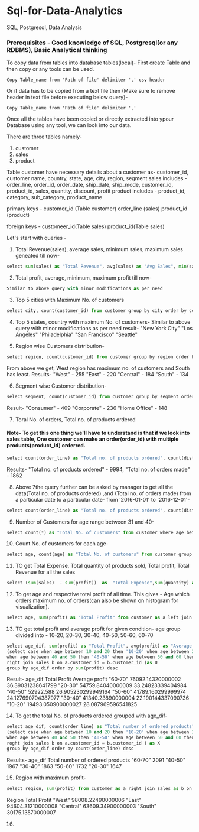 # Sql-for-Data-Analytics
SQL, Postgresql, Data Analysis

### Prerequisites - Good knowledge of SQL, Postgresql(or any RDBMS), Basic Analytical thinking


To copy data from tables into database tables(local)-
First create Table and then copy or any tools can be used.

```
Copy Table_name from 'Path of file' delimiter ',' csv header
```
Or if data has to be copied from a text file then (Make sure to remove header in text file before executing below query)-

```
Copy Table_name from 'Path of file' delimiter ','
```
Once all the tables have been copied or directly extracted into ypour Database using any tool, we can look into our data.

There are three tables namely- 
1) customer
2) sales
3) product

Table customer have necessary details about a customer as- customer_id,  customer name, country, state, age, city, region, segment
sales includes - order_line, order_id, order_date, ship_date, ship_mode, customer_id, product_id, sales, quantity, discount, profit
product includes - product_id, category, sub_category, product_name


primary keys - 
customer_id (Table customer)
order_line (sales)
product_id (product)

foreign keys -
customeer_id(Table sales)
product_id(Table sales)

Let's start with queries -

1) Total Revenue(sales), average sales, minimum sales, maximum sales geneated till now-
```python
select sum(sales) as "Total Revenue", avg(sales) as "Avg Sales", min(sales) as "Min Sales", max(sales) as "Max sales" from sales
```

2) Total profit, average, minimum, maximum profit till now-
```python
Similar to above query with minor modifications as per need
```

3) Top 5 cities with Maximum No. of customers
```python
select city, count(customer_id) from customer group by city order by count(customer_id) desc limit 5
```

4) Top 5 states, country with maximum No. of customers-
Similar to above query with minor modifications as per need
result- 
"New York City"
"Los Angeles"
"Philadelphia"
"San Francisco"
"Seattle"

5) Region wise Customers distribution-
```python
select region, count(customer_id) from customer group by region order by count(customer_id) desc
```
From above we get, West region has maximum no. of customers and South has least.
Results-
"West" -	255
"East" -	220
"Central" -	184
"South" -	134

6) Segment wise Customer distribution-
```python
select segment, count(customer_id) from customer group by segment order by count(customer_id) desc
```
Result-
"Consumer" -	409
"Corporate" -	236
"Home Office" -	148


7) Toral No. of orders, Total no. of products ordered

#### Note- To get this one thing we'll have to understand is that if we look into sales table, One customer can make an order(order_id) with multiple products(product_id) orderred.
```python
select count(order_line) as "Total no. of products ordered", count(distinct product_id) as "Total no. of orders made" from sales
```
Results-
"Total no. of products ordered" - 9994, "Total no. of orders made" -	1862


8) Above 7the query further can be asked by manager to get all the data(Total no. of products ordered) ,and (Total no. of orders made) from a particular date to a particular date-
from '2016-01-01' to '2016-12-01'- 
```python
select count(order_line) as "Total no. of products ordered", count(distinct product_id) as "Total no. of orders made" from sales where order_date between '2016-01-01' and '2016-12-01'
```


9) Number of Customers for age range between 31 and 40-
```python
select count(*) as "Total No. of customers" from customer where age between 31 and 40
```

10) Count No. of customers for each age-
```python
select age, count(age) as "Total No. of customers" from customer group by age order by age
```


11) TO get Total Expense, Total quantity of products sold, Total profit, Total Revenue for all the sales
```python
select (sum(sales)  - sum(profit))  as  "Total Expense",sum(quantity) as "Total quantity of products sold", sum(profit) "Total profit", sum(sales) as "Total Revenue" from sales
```


12) To get age and respective total profit of all time. This gives - Age which orders maximum no. of orders(can also be shown on histogram for visualization).
```python
select age, sum(profit) as "Total Profit" from customer as a left join sales as b on a.customer_id = b.customer_id group by age order by sum(profit) desc
```


13) TO get total profit and average profit for given condition-
age group divided into - 10-20, 20-30, 30-40, 40-50, 50-60, 60-70
```python
select age_dif, sum(profit) as "Total Profit", avg(profit) as "Average profit" from 
(select case when age between 10 and 20 then '10-20' when age between 20 and 30 then '20-30' when age between 30 and 40 then '30-40'
when age between 40 and 50 then '40-50' when age between 50 and 60 then '50-60' else '60-70' end as age_dif , a.age, b.profit from customer as a 
right join sales b on a.customer_id = b.customer_id )as U
group by age_dif order by sum(profit) desc
```
Result-
age_dif Total Profit        Average profit
"60-70"	76092.14320000002	  36.39031238641799
"20-30"	54759.84040000009  	33.24823339404984
"40-50"	52922.588	          26.905230299949164
"50-60"	41789.160299999974	24.127690704387977
"30-40"	41340.23890000004	  22.190144337090736
"10-20"	19493.050900000027	28.087969596541825


14) To get the total No. of products ordered grouped with age_dif-
```python
select age_dif, count(order_line) as "Total number of ordered products" from 
(select case when age between 10 and 20 then '10-20' when age between 20 and 30 then '20-30' when age between 30 and 40 then '30-40'
when age between 40 and 50 then '40-50' when age between 50 and 60 then '50-60' else '60-70' end as age_dif , a.age, b.order_line from customer as a 
roght join sales b on a.customer_id = b.customer_id ) as X
group by age_dif order by count(order_line) desc
```
Results-
age_dif Total number of ordered products
"60-70"	2091
"40-50"	1967
"30-40"	1863
"50-60"	1732
"20-30"	1647


15) Region with maximum profit-
```python
select region, sum(profit) from customer as a right join sales as b on a.customer_id = b.customer_id group by region order by sum(profit) desc
```
Region    Total Profit
"West"	  98008.22490000006
"East"	  94604.31210000008
"Central"	63609.34900000003
"South"	  30175.13570000007


16) 
